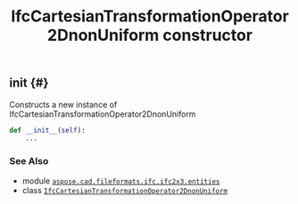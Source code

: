 ﻿---
title: IfcCartesianTransformationOperator2DnonUniform constructor
second_title: Aspose.CAD for Python via .NET API References
description: 
type: docs
weight: 10
url: /python-net/aspose.cad.fileformats.ifc.ifc2x3.entities/ifccartesiantransformationoperator2dnonuniform/__init__/
is_root: false
---

## __init__ {#}

Constructs a new instance of IfcCartesianTransformationOperator2DnonUniform



```python
def __init__(self):
    ...
```





### See Also
* module [`aspose.cad.fileformats.ifc.ifc2x3.entities`](../../)
* class [`IfcCartesianTransformationOperator2DnonUniform`](/cad/python-net/aspose.cad.fileformats.ifc.ifc2x3.entities/ifccartesiantransformationoperator2dnonuniform)
